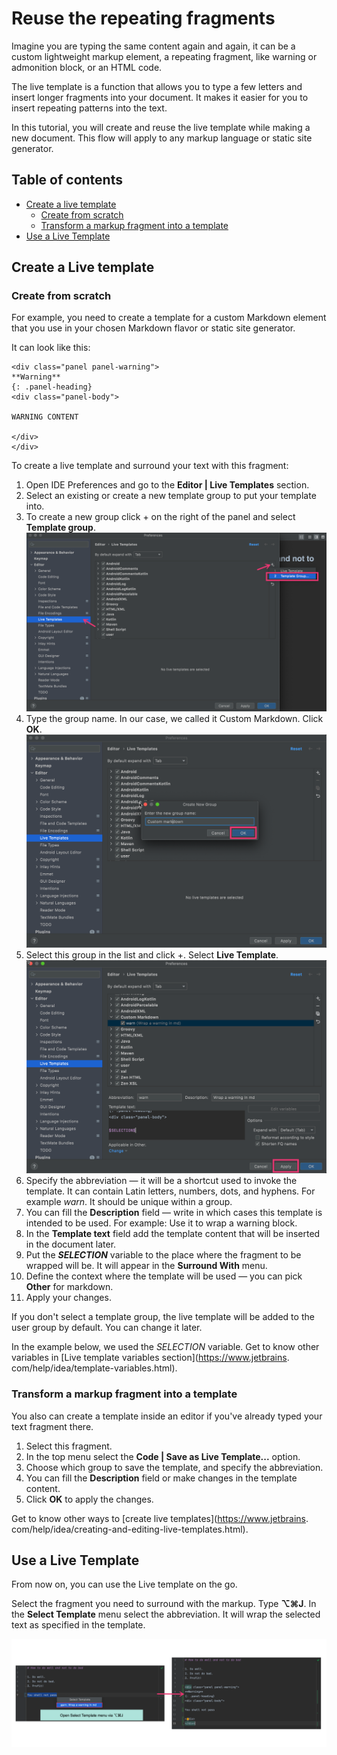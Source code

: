 # Reuse the repeating fragments

Imagine you are typing the same content again and again, it
can be a custom lightweight markup element, a repeating fragment, like
warning or admonition block, or an HTML code.

The live template is a function that allows you to type a few letters and insert longer fragments into your document. It makes it easier for you to insert
repeating patterns into the text.

In this tutorial, you will create and reuse the live template while making a
new document. This flow will apply to any markup language or static site generator.

## Table of contents

* [Create a live template](#create-a-live-template)
    * [Create from scratch](#create-from-scratch)
    * [Transform a markup fragment into a template](#transform-a-markup-fragment-into-a-template)
* [Use a Live Template](#use-a-live-template)

## Create a Live template

### Create from scratch

For example, you need to create a template for a custom Markdown element
that you use in your chosen Markdown flavor or static site generator.

It can look like this:

````
<div class="panel panel-warning">
**Warning**
{: .panel-heading}
<div class="panel-body">

WARNING CONTENT

</div>
</div>
````

To create a live template and surround your text with this fragment:
1. Open IDE Preferences and go to the **Editor | Live Templates** section.
2. Select an existing or create a new template group to put your template into.
3. To create a new group click + on the right of the panel and select **Template
   group**.
![creategroup](static/tut_step1.png)
4. Type the group name. In our case, we called it Custom Markdown. Click **OK**.
![creategroup](static/tut_step2.png)
5. Select this group in the list and click +. Select **Live Template**.
![creategroup](static/tut_step3.png)
6. Specify the abbreviation — it will be a shortcut used to invoke the template. It can contain Latin letters,
   numbers, dots, and hyphens. For example *warn*. It should be unique 
   within a group.
7. You can fill the **Description** field — write in which cases this template is intended to be used. For example: Use it to wrap a warning block.
8. In the **Template text** field add the template content that will be
   inserted in the document later.
9. Put the **$SELECTION$** variable to the place where the fragment to be 
   wrapped will be. It will appear in the **Surround With** menu.
10. Define the context where the template will be used — you can pick **Other**
    for markdown.
11. Apply your changes.

If you don't select a template group, the live template will be added to the user group by default. You can change it later.

In the example below, we used the $SELECTION$ variable. Get to know other 
variables in [Live template variables section](https://www.jetbrains.
com/help/idea/template-variables.html).

### Transform a markup fragment into a template

You also can create a template inside an editor if you've already typed your
text fragment there.

1. Select this fragment.
2. In the top menu select the **Code | Save as Live Template...** option.
3. Choose which group to save the template, and specify the abbreviation.
4. You can fill the **Description** field or make changes in the template content.
5. Click **OK** to apply the changes.

Get to know other ways to [create live templates](https://www.jetbrains.
com/help/idea/creating-and-editing-live-templates.html).


## Use a Live Template

From now on, you can use the Live template on the go.

Select the fragment you need to surround with the markup. Type **⌥⌘J**. In 
the **Select Template** menu select the abbreviation. It will wrap the selected 
text as specified in the template.

![creategroup](static/tut_step4.png)
